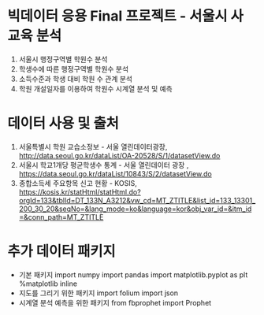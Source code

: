 ﻿


# 빅데이터 응용 Final 프로젝트 - 서울시 사교육 분석
1. 서울시 행정구역별 학원수 분석
2. 학생수에 따른 행정구역별 학원수 분석
3. 소득수준과 학생 대비 학원 수 관계 분석
4. 학원 개설일자를 이용하여 학원수 시계열 분석 및 예측
# 데이터 사용 및 출처
1. 서울특별시 학원 교습소정보 - 서울 열린데이터광장, http://data.seoul.go.kr/dataList/OA-20528/S/1/datasetView.do
2.  서울시 학교1개당 평균학생수 통계 - 서울 열린데이터 광장 , https://data.seoul.go.kr/dataList/10843/S/2/datasetView.do
3. 종합소득세 주요항목 신고 현황 - KOSIS, https://kosis.kr/statHtml/statHtml.do?orgId=133&tblId=DT_133N_A3212&vw_cd=MT_ZTITLE&list_id=133_13301_200_30_20&seqNo=&lang_mode=ko&language=kor&obj_var_id=&itm_id=&conn_path=MT_ZTITLE

# 추가 데이터 패키지
- 기본 패키지
import numpy
import pandas
import matplotlib.pyplot as plt
%matplotlib inline
- 지도를 그리기 위한 패키지
import folium
import json
- 시계열 분석 예측을 위한 패키지
from fbprophet import Prophet
